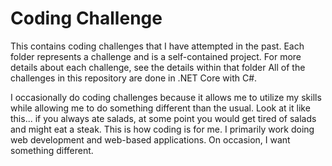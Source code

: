 # Coding Challenge

This contains coding challenges that I have attempted in the past. Each folder represents a
challenge and is a self-contained
project. For more details about each challenge, see the details within that folder
All of the challenges in this repository are done in .NET Core with C#.

I occasionally do coding challenges because it allows me to utilize my skills while allowing me
to do something different than the usual. Look at it like this... if you always ate salads, at some 
point you would get tired of salads and might eat a steak. This is how coding is for me. I primarily 
work doing web development and web-based applications. On occasion, I want something different.